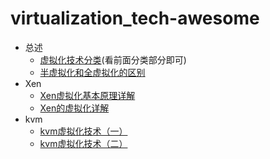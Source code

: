 # virtualization_tech-awesome
* 总述
  * [虚拟化技术分类](http://blog.51cto.com/hmtk520/2095211)(看前面分类部分即可)
  * [半虚拟化和全虚拟化的区别](https://blog.csdn.net/qiqijianglu/article/details/14451809)
* Xen
  * [Xen虚拟化基本原理详解](https://www.cnblogs.com/sddai/p/5931201.html)
  * [Xen的虚拟化详解](https://www.cnblogs.com/miachel-zheng/p/7067421.html)
* kvm
  * [kvm虚拟化技术（一）](https://blog.csdn.net/CaroLjy/article/details/79804432)
  * [kvm虚拟化技术（二）](https://blog.csdn.net/CaroLjy/article/details/79804521)
